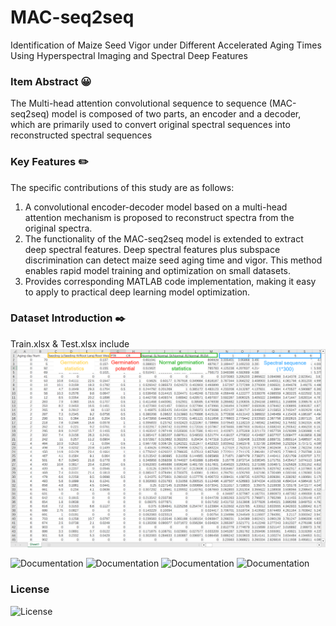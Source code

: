 # MAC-seq2seq
Identification of Maize Seed Vigor under Different Accelerated Aging Times Using Hyperspectral Imaging and Spectral Deep Features 
### Item Abstract 😀
The Multi-head attention convolutional sequence to sequence (MAC-seq2seq) model is composed of two parts, an encoder and a decoder, which are primarily used to convert original spectral sequences into reconstructed spectral sequences

### Key Features :pencil2:
The specific contributions of this study are as follows:
1. A convolutional encoder-decoder model based on a multi-head attention mechanism is proposed to reconstruct spectra from the original spectra.
2. The functionality of the MAC-seq2seq model is extended to extract deep spectral features. Deep spectral features plus subspace discrimination can detect maize seed aging time and vigor. This method enables rapid model training and optimization on small datasets.
3. Provides corresponding MATLAB code implementation, making it easy to apply to practical deep learning model optimization.

### Dataset Introduction :black_nib:
Train.xlsx & Test.xlsx include 
 ![word](https://github.com/TomGoo474/MAC-seq2seq/blob/main/%E5%9B%BE%E7%89%871.png)

![Documentation](https://img.shields.io/badge/documentation-Deep_Learning-blue)
![Documentation](https://img.shields.io/badge/documentation-Reconstruction_Spectra-orange)
![Documentation](https://img.shields.io/badge/documentation-Ensemble_Learning-yellowgreen)
![Documentation](https://img.shields.io/badge/documentation-MATLAB2024A-brightgreen)


### License
![License](https://img.shields.io/badge/license-MIT-yellow) 

